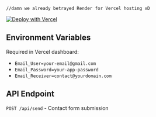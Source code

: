 ```
//damn we already betrayed Render for Vercel hosting xD
```

[![Deploy with Vercel](https://vercel.com/button)](https://vercel.com/new/clone?repository-url=https%3A%2F%2Fgithub.com%2FAhmedBenAbdallahDev%2Fclapme&env=Email_User,Email_Password,Email_Receiver&envDescription=Gmail%20SMTP%20credentials)


## Environment Variables

Required in Vercel dashboard:
- `Email_User=your-email@gmail.com`
- `Email_Password=your-app-password`
- `Email_Receiver=contact@yourdomain.com`

## API Endpoint

`POST /api/send` - Contact form submission